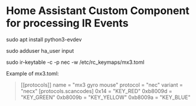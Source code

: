 # Home Assistant Custom Component for processing IR Events

sudo apt install python3-evdev

sudo adduser ha_user input

sudo ir-keytable -c -p nec -w /etc/rc_keymaps/mx3.toml

Example of mx3.toml:

> [[protocols]]
> name = "mx3 gyro mouse"
> protocol = "nec"
> variant = "necx"
> [protocols.scancodes]
> 0x14 = "KEY_RED"
> 0xb8009d = "KEY_GREEN"
> 0xb8009b = "KEY_YELLOW"
> 0xb8009a = "KEY_BLUE"


